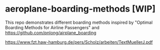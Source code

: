# aeroplane-boarding-methods [WIP]

This repo demonstrates different boarding methods inspired by "Optimal Boarding Methods for Airline Passengers" and https://github.com/pnlong/airplane_boarding

https://www.fzt.haw-hamburg.de/pers/Scholz/arbeiten/TextMuellerJ.pdf
